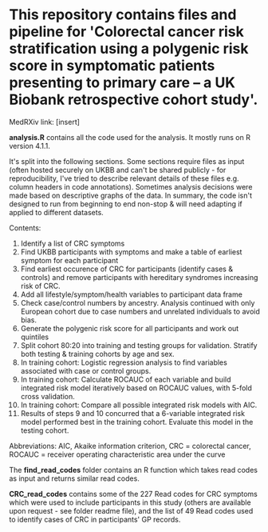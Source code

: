 # This repository contains files and pipeline for 'Colorectal cancer risk stratification using a polygenic risk score in symptomatic patients presenting to primary care – a UK Biobank retrospective cohort study'.
MedRXiv link: [insert]

**analysis.R** contains all the code used for the analysis. It mostly runs on R version 4.1.1.

It's split into the following sections. Some sections require files as input (often hosted securely on UKBB and can't be shared publicly - for reproducibility, I've tried to describe relevant details of these files e.g. column headers in code annotations). Sometimes analysis decisions were made based on descriptive graphs of the data. In summary, the code isn't designed to run from beginning to end non-stop & will need adapting if applied to different datasets.

Contents:
  1. Identify a list of CRC symptoms
  2. Find UKBB participants with symptoms and make a table of earliest symptom for each participant
  3. Find earliest occurence of CRC for participants (identify cases & controls) and remove participants with hereditary syndromes increasing risk of CRC.
  4. Add all lifestyle/symptom/health variables to participant data frame
  5. Check case/control numbers by ancestry. Analysis continued with only European cohort due to case numbers and unrelated individuals to avoid bias.
  6. Generate the polygenic risk score for all participants and work out quintiles
  7. Split cohort 80:20 into training and testing groups for validation. Stratify both testing & training cohorts by age and sex.
  8. In training cohort: Logistic regression analysis to find variables associated with case or control groups.
  9. In training cohort: Calculate ROCAUC of each variable and build integrated risk model iteratively based on ROCAUC values, with 5-fold cross validation.
  10. In training cohort: Compare all possible integrated risk models with AIC.
  11. Results of steps 9 and 10 concurred that a 6-variable integrated risk model performed best in the training cohort. Evaluate this model in the testing cohort.</p>

Abbreviations: AIC, Akaike information criterion, CRC = colorectal cancer, ROCAUC = receiver operating characteristic area under the curve</p>

The **find_read_codes** folder contains an R function which takes read codes as input and returns similar read codes.</p>

**CRC_read_codes** contains some of the 227 Read codes for CRC symptoms which were used to include participants in this study (others are available upon request - see folder readme file), and the list of 49 Read codes used to identify cases of CRC in participants' GP records.</p>
